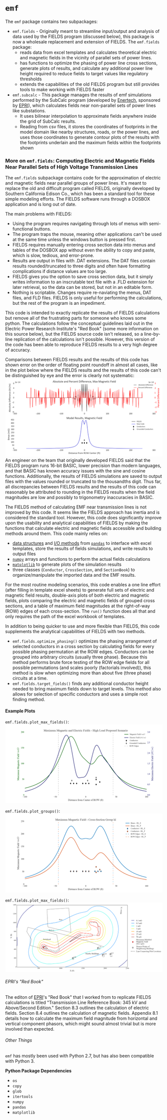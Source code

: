 # `emf`

The `emf` package contains two subpackages:
* `emf.fields` - Originally meant to streamline input/output and analysis of data used by the FIELDS program (discussed below), this package is now a wholesale replacement and extension of FIELDS. The `emf.fields` package:
  * reads data from excel templates and calculates theoretical electric and magnetic fields in the vicinity of parallel sets of power lines.
  * has functions to optimize the phasing of power line cross sections, generate plots of results, and calculate any additional power line height required to reduce fields to target values like regulatory thresholds
  * extends the capabilities of the old FIELDS program but still provides tools to make working with FIELDS faster
* `emf.subcalc` - This package manages the results of emf simulations performed by the SubCalc program (developed by [Enertech](http://www.enertech.net/html/emfw.html), sponsored by [EPRI](http://www.epri.com)), which calculates fields near non-parallel sets of power lines like substations.
  * It uses bilinear interpolation to approximate fields anywhere inside the grid of SubCalc results.
  * Reading from csv files, it stores the coordinates of footprints in the model domain like nearby structures, roads, or the power lines, and uses those coordinates to generate contour plots of the results with the footprints underlain and the maximum fields within the footprints shown

### More on `emf.fields`: Computing Electric and Magnetic Fields Near Parallel Sets of High Voltage Transmission Lines

The `emf.fields` subpackage contains code for the approximation of electric and magnetic fields near parallel groups of power lines. It's meant to replace the old and difficult program called FIELDS, originally developed by Southern California Edison Co., which has been a standard tool for these simple modeling efforts. The FIELDS software runs through a DOSBOX application and is long out of date.

The main problems with FIELDS:
* Using the program requires navigating through lots of menus with semi-functional buttons.
* The program traps the mouse, meaning other applications can't be used at the same time unless the windows button is pressed first.
* FIELDS requires manually entering cross section data into menus and tables of the DOSBOX app without even the ability to copy and paste, which is slow, tedious, and error-prone.
* Results are output in files with .DAT extensions. The DAT files contain results rounded/truncated to three digits and often have formatting complications if distance values are too large.
* FIELDS gives you the option to save cross section data, but it simply writes information to an inscrutable text file with a .FLD extension for later retrieval, so the data can be stored, but not in an editable form.
* Nothing is scriptable. Changes require re-naviating the menus, DAT files, and FLD files.
FIELDS is only useful for performing the calculations, but the rest of the program is an impediment.

This code is intended to exactly replicate the results of FIELDS calculations but remove all of the frustrating parts for someone who knows some python. The calculations follow the conceptual guidelines laid out in the Electric Power Research Institute's "Red Book" (some more information on this source below), but the FIELDS source code isn't released, so a line-by-line replication of the calculations isn't possible. However, this version of the code has been able to reproduce FIELDS results to a very high degree of accuracy.

Comparisons between FIELDS results and the results of this code has shown error on the order of floating point roundoff in almost all cases, like in the plot below where the FIELDS results and the results of this code can't be distinguished by eye and the error is clearly not systematic:
![roundoff-error](docs/images/raise1-DAT_comparison_Bmax.png)
An engineer on the team that originally developed FIELDS said that the FIELDS program runs 16-bit BASIC, lower precision than modern languages, and that BASIC has known accuracy issues with the sine and cosine functions. Additionally, the results of FIELDS simulations are saved to output files with the values rounded or truncated to the thousandths digit. Thus far, all discrepancies between FIELDS results and the results of this code can reasonably be attributed to rounding in the FIELDS results when the field magnitudes are low and possibly to trigonometry inaccuracies in BASIC.

The FIELDS method of calculating EMF near transmission lines is not improved by this code. It seems like the FIELDS approach has inertia and is considered the standard tool. However, this code does significantly improve upon the usability and analytical capabilities of FIELDS by making the functions that calculate electric and magnetic fields accessible and building methods around them. This code mainly relies on:
* [data structures](http://pandas.pydata.org/pandas-docs/stable/dsintro.html#dataframe) and [I/O methods](http://pandas.pydata.org/pandas-docs/stable/io.html) from [`pandas`](http://pandas.pydata.org/pandas-docs/stable/index.html) to interface with excel templates, store the results of fields simulations, and write results to output files
* [`numpy`](http://www.numpy.org/) arrays and functions to perform the actual fields calculations
* [`matplotlib`](http://matplotlib.org/) to generate plots of the simulation results
* three classes (`Conductor`, `CrossSection`, and `SectionBook`) to organize/manipulate the imported data and the EMF results.

For the most routine modeling scenarios, this code enables a one line effort (after filling in template excel sheets) to generate full sets of electric and magnetic field results, double-axis plots of both electric and magnetic fields, plots comparing the electric and magnetic fields of grouped cross sections, and a table of maximum field magnitudes at the right-of-way (ROW) edges of each cross-section. The `run()` function does all that and only requires the path of the excel workbook of templates.

In addition to being quicker to use and more flexible than FIELDS, this code supplements the analytical capabilities of FIELDS with two methods.
* `emf.fields.optimize_phasing()` optimizes the phasing arrangement of selected conductors in a cross section by calculating fields for every possible phasing permutation at the ROW edges. Conductors can be grouped into arbitrary circuits (usually three phase). Because this method performs brute force testing of the ROW edge fields for all possible permutations (and scales poorly (factorials involved)), this method is slow when optimizing more than about five (three phase) circuits at a time.
* `emf.fields.target_fields()` finds any additional conductor height needed to bring maximum fields down to target levels. This method also allows for selection of specific conductors and uses a simple root finding method.

#### Example Plots

`emf.fields.plot_max_fields()`:
![plot_max_fields()](docs/images/HL_P.png "Sample Plot")

`emf.fields.plot_groups()`:
![plot_groups()](docs/images/group_hl-Bmax.png "Sample Plot")

`emf.fields.plot_max_fields()`:
![plot_contours()](docs/images/Canal-Station-Contours.png "Sample Plot")

###### EPRI's "Red Book"

The editon of [EPRI](http://www.epri.com)'s "Red Book" that I worked from to replicate FIELDS calculations is titled "Transmission Line Reference Book: 345 kV and Above/Second Edition." Section 8.3 outlines the calculation of electric fields. Section 8.4 outlines the calculation of magnetic fields. Appendix 8.1 details how to calculate the maximum field magnitude from horizontal and vertical component phasors, which might sound almost trivial but is more involved than expected.

###### Other Things

`emf` has mostly been used with Python 2.7, but has also been compatible with Python 3.

**Python Package Dependencies**
* `os`
* `copy`
* `glob`
* `itertools`
* `numpy`
* `pandas`
* `matplotlib`
